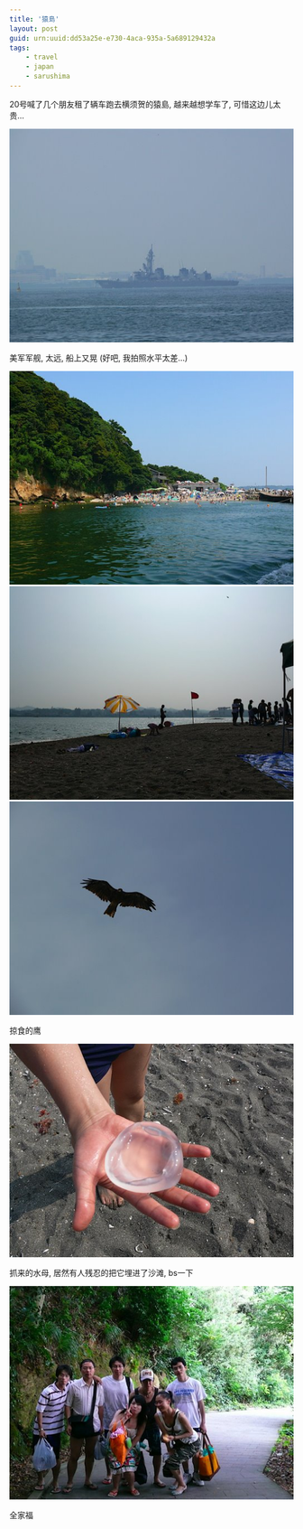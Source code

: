 ```yaml
---
title: '猿島'
layout: post
guid: urn:uuid:dd53a25e-e730-4aca-935a-5a689129432a
tags:
    - travel
    - japan
    - sarushima
---
```


20号喊了几个朋友租了辆车跑去横须贺的猿島, 越来越想学车了, 可惜这边儿太贵...

![](/media/images/2008/07/23/ship.jpg)

美军军舰, 太远, 船上又晃 (好吧, 我拍照水平太差...)

![](/media/images/2008/07/23/port.jpg)
![](/media/images/2008/07/23/beach.jpg)
![](/media/images/2008/07/23/eagle.jpg)

掠食的鹰

![](/media/images/2008/07/23/jellyfish.jpg)

抓来的水母, 居然有人残忍的把它埋进了沙滩, bs一下

![](/media/images/2008/07/23/all.jpg)                                                                                                                                                                      

全家福

